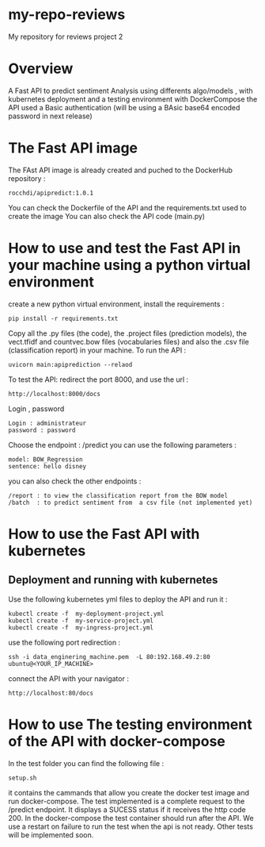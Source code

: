 # my-repo-reviews
My repository for reviews project 2


# Overview
A Fast API to predict sentiment Analysis using differents algo/models , with kubernetes deployment and a testing environment with DockerCompose
the API used a Basic authentication (will be using a BAsic base64 encoded password in next release)

# The Fast API image
The FAst API image is already created and puched to the DockerHub repository : 
```
rocchdi/apipredict:1.0.1
```
You can check the Dockerfile of the API and the requirements.txt used to create the image
You can also check the API code (main.py)


# How to use and test the Fast API in your machine using a python virtual environment

create a new python virtual environment, install the requirements :  

```
pip install -r requirements.txt
```
Copy  all the .py files (the code), the .project files (prediction models), the vect.tfidf and countvec.bow files (vocabularies files)
and also the .csv file (classification report) in your machine. To run the API : 
```
uvicorn main:apiprediction --relaod
```
To test the API: redirect the port 8000, and use the url :
```
http://localhost:8000/docs
```
Login , password
```
Login : administrateur
password : password

```
Choose the endpoint : /predict
you can use the following parameters :
```
model: BOW_Regression
sentence: hello disney

```

you can also check the other endpoints :
```
/report : to view the classification report from the BOW model
/batch  : to predict sentiment from  a csv file (not implemented yet)
```



# How to use the Fast API with kubernetes
## Deployment and running with kubernetes
Use the following kubernetes yml files to deploy the API and run it :

```
kubectl create -f  my-deployment-project.yml
kubectl create -f  my-service-project.yml
kubectl create -f  my-ingress-project.yml
```

use the following port redirection :
```
ssh -i data_enginering_machine.pem  -L 80:192.168.49.2:80 ubuntu@<YOUR_IP_MACHINE>
```

connect the API with your navigator : 
```
http://localhost:80/docs
```



# How to use The testing environment of the API with docker-compose

In the test folder you can find the following file :
```
setup.sh
```
it contains the cammands that allow you  create the docker test image and run docker-compose.
The test implemented is  a complete request to the /predict endpoint. It displays a SUCESS status if it receives the http code 200.
In the docker-compose the test container should run after the API. We use a restart on failure to run the test when the api is not ready.
Other tests will be implemented soon.

